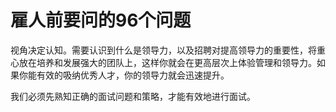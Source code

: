 # 雇人前要问的96个问题

视角决定认知。需要认识到什么是领导力，以及招聘对提高领导力的重要性，将重心放在培养和发展强大的团队上，这样你就会在更高层次上体验管理和领导力。如果你能有效的吸纳优秀人才，你的领导力就会迅速提升。

我们必须先熟知正确的面试问题和策略，才能有效地进行面试。
